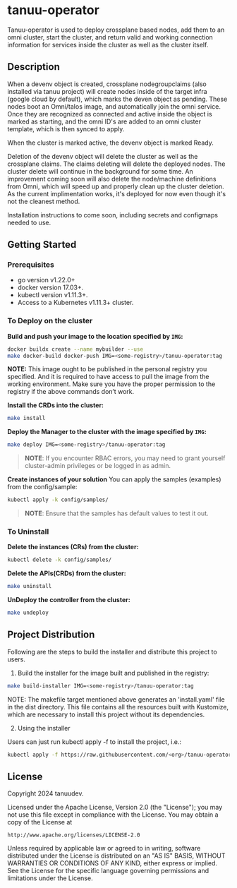 # tanuu-operator
Tanuu-operator is used to deploy crossplane based nodes, add them to an omni cluster, start the cluster, and return valid and working connection information for services inside the cluster as well as the cluster itself.

## Description
When a devenv object is created, crossplane nodegroupclaims (also installed via tanuu project) will create nodes inside of the target infra (google cloud by default), which marks the deven object as pending. These nodes boot an Omni/talos image, and automatically join the omni service. Once they are recognized as connected and active inside the object is marked as starting, and the omni ID's are added to an omni cluster template, which is then synced to apply. 

When the cluster is marked active, the devenv object is marked Ready.

Deletion of the devenv object will delete the cluster as well as the crossplane claims. The claims deleting will delete the deployed nodes. The cluster delete will continue in the background for some time. 
An improvement coming soon will also delete the node/machine definitions from Omni, which will speed up and properly clean up the cluster deletion. As the current implimentation works, it's deployed for now even though it's not the cleanest method. 

Installation instructions to come soon, including secrets and configmaps needed to use. 

## Getting Started

### Prerequisites
- go version v1.22.0+
- docker version 17.03+.
- kubectl version v1.11.3+.
- Access to a Kubernetes v1.11.3+ cluster.

### To Deploy on the cluster
**Build and push your image to the location specified by `IMG`:**

```sh
docker buildx create --name mybuilder --use
make docker-build docker-push IMG=<some-registry>/tanuu-operator:tag
```

**NOTE:** This image ought to be published in the personal registry you specified.
And it is required to have access to pull the image from the working environment.
Make sure you have the proper permission to the registry if the above commands don’t work.

**Install the CRDs into the cluster:**

```sh
make install
```

**Deploy the Manager to the cluster with the image specified by `IMG`:**

```sh
make deploy IMG=<some-registry>/tanuu-operator:tag
```

> **NOTE**: If you encounter RBAC errors, you may need to grant yourself cluster-admin
privileges or be logged in as admin.

**Create instances of your solution**
You can apply the samples (examples) from the config/sample:

```sh
kubectl apply -k config/samples/
```

>**NOTE**: Ensure that the samples has default values to test it out.

### To Uninstall
**Delete the instances (CRs) from the cluster:**

```sh
kubectl delete -k config/samples/
```

**Delete the APIs(CRDs) from the cluster:**

```sh
make uninstall
```

**UnDeploy the controller from the cluster:**

```sh
make undeploy
```

## Project Distribution

Following are the steps to build the installer and distribute this project to users.

1. Build the installer for the image built and published in the registry:

```sh
make build-installer IMG=<some-registry>/tanuu-operator:tag
```

NOTE: The makefile target mentioned above generates an 'install.yaml'
file in the dist directory. This file contains all the resources built
with Kustomize, which are necessary to install this project without
its dependencies.

2. Using the installer

Users can just run kubectl apply -f <URL for YAML BUNDLE> to install the project, i.e.:

```sh
kubectl apply -f https://raw.githubusercontent.com/<org>/tanuu-operator/<tag or branch>/dist/install.yaml
```

## License

Copyright 2024 tanuudev.

Licensed under the Apache License, Version 2.0 (the "License");
you may not use this file except in compliance with the License.
You may obtain a copy of the License at

    http://www.apache.org/licenses/LICENSE-2.0

Unless required by applicable law or agreed to in writing, software
distributed under the License is distributed on an "AS IS" BASIS,
WITHOUT WARRANTIES OR CONDITIONS OF ANY KIND, either express or implied.
See the License for the specific language governing permissions and
limitations under the License.


